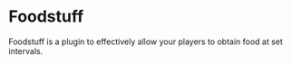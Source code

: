 # Foodstuff

Foodstuff is a plugin to effectively allow your players to obtain food at set intervals.